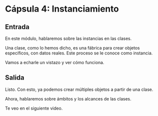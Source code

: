 # Cápsula 4: Instanciamiento

## Entrada
En este módulo, hablaremos sobre las instancias en las clases.

Una clase, como lo hemos dicho, es una fábrica para crear objetos específicos, con datos reales. Este proceso se le conoce como instancia. 

Vamos a echarle un vistazo y ver cómo funciona.


## Salida

Listo. Con esto, ya podemos crear múltiples objetos a partir de una clase.

Ahora, hablaremos sobre ámbitos y los alcances de las clases.

Te veo en el siguiente video.